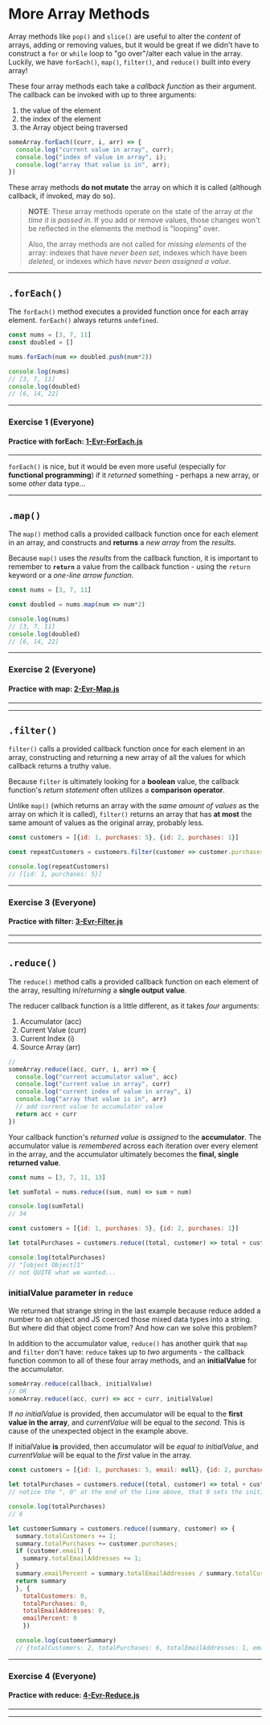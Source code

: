 # More Array Methods
Array methods like `pop()` and `slice()` are useful to alter the _content_ of arrays, adding or removing values, but it would be great if we didn't have to construct a `for` or `while` loop to "go over"/alter each value in the array. Luckily, we have `forEach()`, `map()`, `filter()`, and `reduce()` built into every array!

These four array methods each take a _callback function_ as their argument. The callback can be invoked with up to three arguments:
1. the value of the element
2. the index of the element
3. the Array object being traversed

```javascript
someArray.forEach((curr, i, arr) => {
  console.log("current value in array", curr);
  console.log("index of value in array", i);
  console.log("array that value is in", arr);
})
```
These array methods **do not mutate** the array on which it is called (although callback, if invoked, may do so).

> **NOTE**: These array methods operate on the state of the array _at the time it is passed in_. If you add or remove values, those changes won't be reflected in the elements the method is "looping" over.
>
> Also, the array methods are not called for _missing elements_ of the array: indexes that have _never been set_, indexes which have been _deleted_, or indexes which have _never been assigned a value_.

---
## `.forEach()`
The `forEach()` method executes a provided function once for each array element. `forEach()` always returns `undefined`.
```javascript
const nums = [3, 7, 11]
const doubled = []

nums.forEach(num => doubled.push(num*2))

console.log(nums)
// [3, 7, 11]
console.log(doubled)
// [6, 14, 22]
```

---
### **Exercise 1 (Everyone)**
#### Practice with forEach: [1-Evr-ForEach.js](4.3-Activities\1-Evr-ForEach.js)
---
`forEach()` is nice, but it would be even more useful (especially for **functional programming**) if it _returned_ something - perhaps a new array, or some _other_ data type...


---
## `.map()`
The `map()` method calls a provided callback function once for each element in an array, and constructs and **returns** a _new array_ from the _results_.

Because `map()` uses the _results_ from the callback function, it is important to remember to **`return`** a value from the callback function - using the `return` keyword or a _one-line arrow function_.
```javascript
const nums = [3, 7, 11]

const doubled = nums.map(num => num*2)

console.log(nums)
// [3, 7, 11]
console.log(doubled)
// [6, 14, 22]
```
---
### **Exercise 2 (Everyone)**
#### Practice with map: [2-Evr-Map.js](4.3-Activities\2-Evr-Map.js)
---
---
## `.filter()`
`filter()` calls a provided callback function once for each element in an array, constructing and returning a new array of all the values for which callback returns a truthy value.

Because `filter` is ultimately looking for a **boolean** value, the callback function's _return statement_ often utilizes a **comparison operator**.

Unlike `map()` (which returns an array with the _same amount of values_ as the array on which it is called), `filter()` returns an array that has **at most** the same amount of values as the original array, probably less.
```javascript
const customers = [{id: 1, purchases: 5}, {id: 2, purchases: 1}]

const repeatCustomers = customers.filter(customer => customer.purchases > 1)

console.log(repeatCustomers)
// [{id: 1, purchases: 5}]
```
---
### **Exercise 3 (Everyone)**
#### Practice with filter: [3-Evr-Filter.js](4.3-Activities\3-Evr-Filter.js)
---
---
## `.reduce()`
The `reduce()` method calls a provided callback function on each element of the array, resulting in/_returning_ a **single output value**.

The reducer callback function is a little different, as it takes _four_ arguments:

1. Accumulator (acc)
2. Current Value (curr)
3. Current Index (i)
4. Source Array (arr)
```javascript
//
someArray.reduce((acc, curr, i, arr) => {
  console.log("current accumulator value", acc)
  console.log("current value in array", curr)
  console.log("current index of value in array", i)
  console.log("array that value is in", arr)
  // add current value to accumulator value
  return acc + curr
})
```
Your callback function's _returned value_ is _assigned_ to the **accumulator**. The accumulator value is _remembered_ across each iteration over every element in the array, and the accumulator ultimately becomes the **final, single returned value**.

```javascript
const nums = [3, 7, 11, 13]

let sumTotal = nums.reduce((sum, num) => sum + num)

console.log(sumTotal)
// 34

const customers = [{id: 1, purchases: 5}, {id: 2, purchases: 1}]

let totalPurchases = customers.reduce((total, customer) => total + customer.purchases)

console.log(totalPurchases)
// "[object Object]1"
// not QUITE what we wanted...
```
### initialValue parameter in `reduce`
We returned that strange string in the last example because reduce added a number to an object and JS coerced those mixed data types into a string. But where did that object come from? And how can we solve this problem?

In addition to the accumulator value, `reduce()` has another quirk that `map` and `filter` don't have: `reduce` takes up to _two_ arguments - the callback function common to all of these four array methods, and an **initialValue** for the accumulator.

```javascript
someArray.reduce(callback, initialValue)
// OR
someArray.reduce((acc, curr) => acc + curr, initialValue)
```
If _no initialValue_ is provided, then accumulator will be equal to the **first value in the array**, and _currentValue_ will be equal to the _second_. This is cause of the unexpected object in the example above.

If initialValue **is** provided, then accumulator will be _equal to initialValue_, and _currentValue_ will be equal to the _first_ value in the array.

```javascript
const customers = [{id: 1, purchases: 5, email: null}, {id: 2, purchases: 1, email: "email@example.net"}]

let totalPurchases = customers.reduce((total, customer) => total + customer.purchases, 0)
// notice the ", 0" at the end of the line above, that 0 sets the initial value for the accumulator 'total'

console.log(totalPurchases)
// 6

let customerSummary = customers.reduce((summary, customer) => {
  summary.totalCustomers += 1;
  summary.totalPurchases += customer.purchases;
  if (customer.email) {
    summary.totalEmailAddresses += 1;
  }
  summary.emailPercent = summary.totalEmailAddresses / summary.totalCustomers;
  return summary
  }, {
    totalCustomers: 0,
    totalPurchases: 0,
    totalEmailAddresses: 0,
    emailPercent: 0
    })

  console.log(customerSummary)
  // {totalCustomers: 2, totalPurchases: 6, totalEmailAddresses: 1, emailPercent: 0.5}
```
---
### **Exercise 4 (Everyone)**
#### Practice with reduce: [4-Evr-Reduce.js](4.3-Activities\4-Evr-Reduce.js)
---
---

